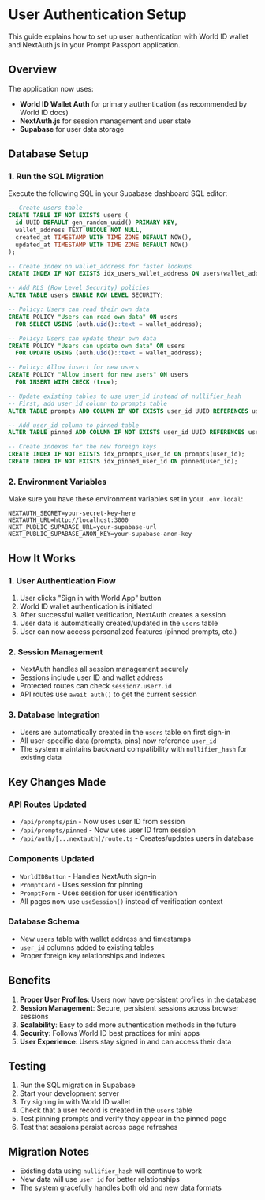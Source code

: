 # User Authentication Setup

This guide explains how to set up user authentication with World ID wallet and NextAuth.js in your Prompt Passport application.

## Overview

The application now uses:

- **World ID Wallet Auth** for primary authentication (as recommended by World ID docs)
- **NextAuth.js** for session management and user state
- **Supabase** for user data storage

## Database Setup

### 1. Run the SQL Migration

Execute the following SQL in your Supabase dashboard SQL editor:

```sql
-- Create users table
CREATE TABLE IF NOT EXISTS users (
  id UUID DEFAULT gen_random_uuid() PRIMARY KEY,
  wallet_address TEXT UNIQUE NOT NULL,
  created_at TIMESTAMP WITH TIME ZONE DEFAULT NOW(),
  updated_at TIMESTAMP WITH TIME ZONE DEFAULT NOW()
);

-- Create index on wallet_address for faster lookups
CREATE INDEX IF NOT EXISTS idx_users_wallet_address ON users(wallet_address);

-- Add RLS (Row Level Security) policies
ALTER TABLE users ENABLE ROW LEVEL SECURITY;

-- Policy: Users can read their own data
CREATE POLICY "Users can read own data" ON users
  FOR SELECT USING (auth.uid()::text = wallet_address);

-- Policy: Users can update their own data
CREATE POLICY "Users can update own data" ON users
  FOR UPDATE USING (auth.uid()::text = wallet_address);

-- Policy: Allow insert for new users
CREATE POLICY "Allow insert for new users" ON users
  FOR INSERT WITH CHECK (true);

-- Update existing tables to use user_id instead of nullifier_hash
-- First, add user_id column to prompts table
ALTER TABLE prompts ADD COLUMN IF NOT EXISTS user_id UUID REFERENCES users(id);

-- Add user_id column to pinned table
ALTER TABLE pinned ADD COLUMN IF NOT EXISTS user_id UUID REFERENCES users(id);

-- Create indexes for the new foreign keys
CREATE INDEX IF NOT EXISTS idx_prompts_user_id ON prompts(user_id);
CREATE INDEX IF NOT EXISTS idx_pinned_user_id ON pinned(user_id);
```

### 2. Environment Variables

Make sure you have these environment variables set in your `.env.local`:

```env
NEXTAUTH_SECRET=your-secret-key-here
NEXTAUTH_URL=http://localhost:3000
NEXT_PUBLIC_SUPABASE_URL=your-supabase-url
NEXT_PUBLIC_SUPABASE_ANON_KEY=your-supabase-anon-key
```

## How It Works

### 1. User Authentication Flow

1. User clicks "Sign in with World App" button
2. World ID wallet authentication is initiated
3. After successful wallet verification, NextAuth creates a session
4. User data is automatically created/updated in the `users` table
5. User can now access personalized features (pinned prompts, etc.)

### 2. Session Management

- NextAuth handles all session management securely
- Sessions include user ID and wallet address
- Protected routes can check `session?.user?.id`
- API routes use `await auth()` to get the current session

### 3. Database Integration

- Users are automatically created in the `users` table on first sign-in
- All user-specific data (prompts, pins) now reference `user_id`
- The system maintains backward compatibility with `nullifier_hash` for existing data

## Key Changes Made

### API Routes Updated

- `/api/prompts/pin` - Now uses user ID from session
- `/api/prompts/pinned` - Now uses user ID from session
- `/api/auth/[...nextauth]/route.ts` - Creates/updates users in database

### Components Updated

- `WorldIDButton` - Handles NextAuth sign-in
- `PromptCard` - Uses session for pinning
- `PromptForm` - Uses session for user identification
- All pages now use `useSession()` instead of verification context

### Database Schema

- New `users` table with wallet address and timestamps
- `user_id` columns added to existing tables
- Proper foreign key relationships and indexes

## Benefits

1. **Proper User Profiles**: Users now have persistent profiles in the database
2. **Session Management**: Secure, persistent sessions across browser sessions
3. **Scalability**: Easy to add more authentication methods in the future
4. **Security**: Follows World ID best practices for mini apps
5. **User Experience**: Users stay signed in and can access their data

## Testing

1. Run the SQL migration in Supabase
2. Start your development server
3. Try signing in with World ID wallet
4. Check that a user record is created in the `users` table
5. Test pinning prompts and verify they appear in the pinned page
6. Test that sessions persist across page refreshes

## Migration Notes

- Existing data using `nullifier_hash` will continue to work
- New data will use `user_id` for better relationships
- The system gracefully handles both old and new data formats
